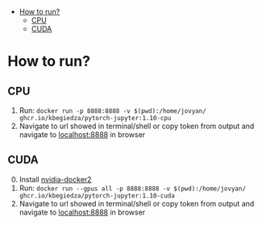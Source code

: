 - [How to run?](#how-to-run)
  - [CPU](#cpu)
  - [CUDA](#cuda)

# How to run?

## CPU
1. Run: `docker run -p 8888:8888 -v $(pwd):/home/jovyan/ ghcr.io/kbegiedza/pytorch-jupyter:1.10-cpu`
2. Navigate to url showed in terminal/shell or copy token from output and navigate to [localhost:8888](http://localhost:8888) in browser

## CUDA
0. Install [nvidia-docker2](https://docs.nvidia.com/datacenter/cloud-native/container-toolkit/install-guide.html)
1. Run: `docker run --gpus all -p 8888:8888 -v $(pwd):/home/jovyan/ ghcr.io/kbegiedza/pytorch-jupyter:1.10-cuda`
2. Navigate to url showed in terminal/shell or copy token from output and navigate to [localhost:8888](http://localhost:8888) in browser
